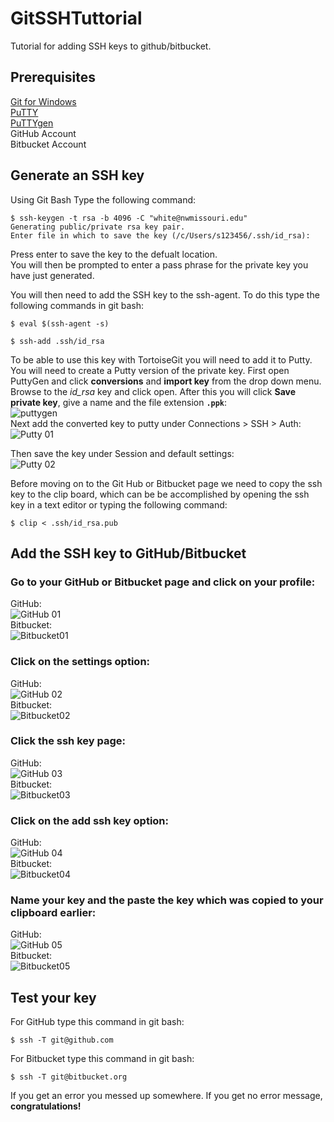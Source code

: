 # GitSSHTuttorial
Tutorial for adding SSH keys to github/bitbucket.

## Prerequisites
[Git for Windows](https://git-scm.com/downloads)  
[PuTTY](https://www.putty.org/)  
[PuTTYgen](http://www.puttygen.com/)  
GitHub Account  
Bitbucket Account  

## Generate an SSH key  

Using Git Bash Type the following command:

```
$ ssh-keygen -t rsa -b 4096 -C "white@nwmissouri.edu"
Generating public/private rsa key pair.
Enter file in which to save the key (/c/Users/s123456/.ssh/id_rsa):
```
Press enter to save the key to the defualt location.  
You will then be prompted to enter a pass phrase for the private key you have just generated.  

You will then need to add the SSH key to the ssh-agent. To do this type the following commands in git bash:  
```
$ eval $(ssh-agent -s)
```
```
$ ssh-add .ssh/id_rsa
```
To be able to use this key with TortoiseGit you will need to add it to Putty.  
You will need to create a Putty version of the private key. First open PuttyGen and click **conversions** and **import key** from the drop down menu. Browse to the _id_rsa_ key and click open. After this you will click **Save private key**, give a name and the file extension **`.ppk`**:  
![puttygen](img/puttygen.PNG)  
Next add the converted key to putty under Connections > SSH > Auth:  
![Putty 01](img/putty01.PNG)  

Then save the key under Session and default settings:  
![Putty 02](img/putty02.PNG)  

Before moving on to the Git Hub or Bitbucket page we need to copy the ssh key to the clip board, which can be be accomplished by opening the ssh key in a text editor or typing the following command:
```
$ clip < .ssh/id_rsa.pub
```
## Add the SSH key to GitHub/Bitbucket 

### Go to your GitHub or Bitbucket page and click on your profile:     
GitHub:  
![GitHub 01](img/github01.png)  
Bitbucket:  
![Bitbucket01](img/bitbucket01.png)

### Click on the settings option:  
GitHub:  
![GitHub 02](img/github02.png)  
Bitbucket:  
![Bitbucket02](img/bitbucket02.png)

### Click the ssh key page:  
GitHub:  
![GitHub 03](img/github03.png)  
Bitbucket:  
![Bitbucket03](img/bitbucket03.png)

### Click on the add ssh key option:  
GitHub:  
![GitHub 04](img/github04.png)  
Bitbucket:  
![Bitbucket04](img/bitbucket04.png)

### Name your key and the paste the key which was copied to your clipboard earlier:  
GitHub:  
![GitHub 05](img/github05.png)  
Bitbucket:  
![Bitbucket05](img/bitbucket05.png)

## Test your key

For GitHub type this command in git bash:  
```
$ ssh -T git@github.com
```

For Bitbucket type this command in git bash:  
```
$ ssh -T git@bitbucket.org
```

If you get an error you messed up somewhere. If you get no error message, **congratulations!**
 